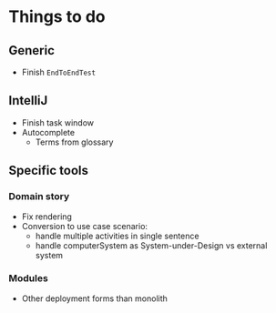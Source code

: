 # Things to do

## Generic

- Finish `EndToEndTest`


## IntelliJ

- Finish task window
- Autocomplete
  - Terms from glossary


## Specific tools

### Domain story

- Fix rendering
- Conversion to use case scenario:
  - handle multiple activities in single sentence
  - handle computerSystem as System-under-Design vs external system

### Modules

- Other deployment forms than monolith
